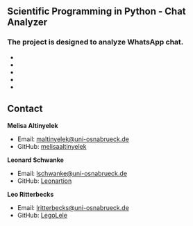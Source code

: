 ## **Scientific Programming in Python - Chat Analyzer**

### The project is designed to analyze WhatsApp chat.

- 
-
-
-
-


## Contact

**Melisa Altinyelek**
- Email: maltinyelek@uni-osnabrueck.de
- GitHub: [melisaaltinyelek](https://github.com/melisaaltinyelek)

**Leonard Schwanke**
- Email: lschwanke@uni-osnabrueck.de
- GitHub: [Leonartion](https://github.com/Leonartion)

**Leo Ritterbecks**
- Email: lritterbecks@uni-osnabrueck.de
- GitHub: [LegoLele](https://github.com/legolele)


